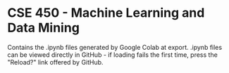 # CSE 450 - Machine Learning and Data Mining

Contains the .ipynb files generated by Google Colab at export. .ipynb files can be viewed directly in GitHub - if loading fails the first time, press the "Reload?" link offered by GitHub.
